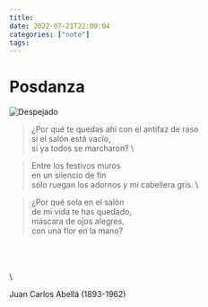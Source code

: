 ```yaml
---
title:  
date: 2022-07-21T22:00:04 
categories: ["note"] 
tags: 
---
```


# Posdanza

![Despejado](https://i.imgur.com/RVPDART.jpeg "El rayo laser más potente del")

>¿Por qué te quedas ahí
>con el antifaz de raso \
>si el salón está vacío, \
>si ya todos se marcharon? \

>Entre los festivos muros \
>en un silencio de fin \
>sólo ruegan los adornos
>y mi cabellera gris. \

>¿Por qué sola en el salón \
>de mi vida te has quedado, \
>máscara de ojos alegres, \
>con una flor en la mano? 

\
\
\
\


Juan Carlos Abellá (1893-1962)